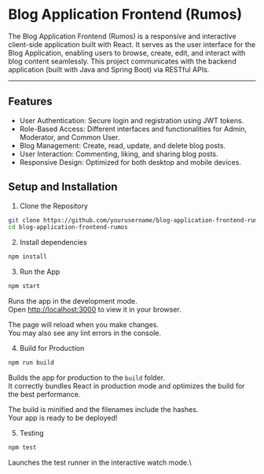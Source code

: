 # Blog Application Frontend (Rumos)

The Blog Application Frontend (Rumos) is a responsive and interactive client-side application built with React. It serves as the user interface for the Blog Application, enabling users to browse, create, edit, and interact with blog content seamlessly. This project communicates with the backend application (built with Java and Spring Boot) via RESTful APIs.

---

## Features

- User Authentication: Secure login and registration using JWT tokens.
- Role-Based Access: Different interfaces and functionalities for Admin, Moderator, and Common User.
- Blog Management: Create, read, update, and delete blog posts.
- User Interaction: Commenting, liking, and sharing blog posts.
- Responsive Design: Optimized for both desktop and mobile devices.

## Setup and Installation

1. Clone the Repository

```bash
git clone https://github.com/yourusername/blog-application-frontend-rumos.git
cd blog-application-frontend-rumos
```

2. Install dependencies

```bash
npm install
```

3. Run the App

```bash
npm start
```
Runs the app in the development mode.\
Open [http://localhost:3000](http://localhost:3000) to view it in your browser.

The page will reload when you make changes.\
You may also see any lint errors in the console.




4. Build for Production

```bash
npm run build
```

Builds the app for production to the `build` folder.\
It correctly bundles React in production mode and optimizes the build for the best performance.

The build is minified and the filenames include the hashes.\
Your app is ready to be deployed!

5. Testing

```bash
npm test
```
Launches the test runner in the interactive watch mode.\



